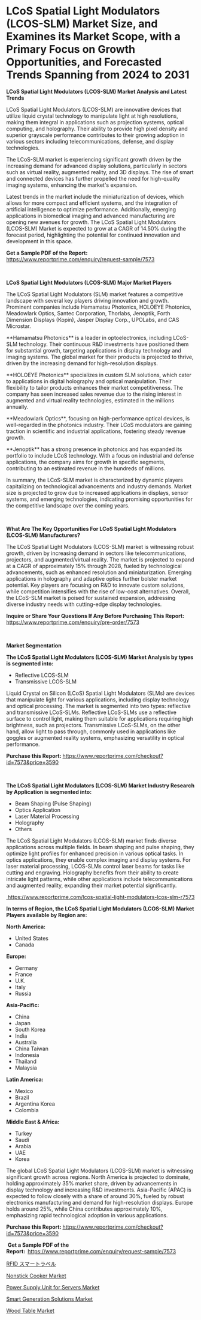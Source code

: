 <p><h1>LCoS Spatial Light Modulators (LCOS-SLM) Market Size, and Examines its Market Scope, with a Primary Focus on Growth Opportunities, and Forecasted Trends Spanning from 2024 to 2031</h1></p><p><strong>LCoS Spatial Light Modulators (LCOS-SLM) Market Analysis and Latest Trends</strong></p>
<p><p>LCoS Spatial Light Modulators (LCOS-SLM) are innovative devices that utilize liquid crystal technology to manipulate light at high resolutions, making them integral in applications such as projection systems, optical computing, and holography. Their ability to provide high pixel density and superior grayscale performance contributes to their growing adoption in various sectors including telecommunications, defense, and display technologies. </p><p>The LCoS-SLM market is experiencing significant growth driven by the increasing demand for advanced display solutions, particularly in sectors such as virtual reality, augmented reality, and 3D displays. The rise of smart and connected devices has further propelled the need for high-quality imaging systems, enhancing the market's expansion. </p><p>Latest trends in the market include the miniaturization of devices, which allows for more compact and efficient systems, and the integration of artificial intelligence to optimize performance. Additionally, emerging applications in biomedical imaging and advanced manufacturing are opening new avenues for growth. The LCoS Spatial Light Modulators (LCOS-SLM) Market is expected to grow at a CAGR of 14.50% during the forecast period, highlighting the potential for continued innovation and development in this space.</p></p>
<p><strong>Get a Sample PDF of the Report:&nbsp;</strong> <a href="https://www.reportprime.com/enquiry/request-sample/7573">https://www.reportprime.com/enquiry/request-sample/7573</a></p>
<p>&nbsp;</p>
<p><strong>LCoS Spatial Light Modulators (LCOS-SLM) Major Market Players</strong></p>
<p><p>The LCoS Spatial Light Modulators (SLM) market features a competitive landscape with several key players driving innovation and growth. Prominent companies include Hamamatsu Photonics, HOLOEYE Photonics, Meadowlark Optics, Santec Corporation, Thorlabs, Jenoptik, Forth Dimension Displays (Kopin), Jasper Display Corp., UPOLabs, and CAS Microstar.</p><p>**Hamamatsu Photonics** is a leader in optoelectronics, including LCoS-SLM technology. Their continuous R&D investments have positioned them for substantial growth, targeting applications in display technology and imaging systems. The global market for their products is projected to thrive, driven by the increasing demand for high-resolution displays.</p><p>**HOLOEYE Photonics** specializes in custom SLM solutions, which cater to applications in digital holography and optical manipulation. Their flexibility to tailor products enhances their market competitiveness. The company has seen increased sales revenue due to the rising interest in augmented and virtual reality technologies, estimated in the millions annually.</p><p>**Meadowlark Optics**, focusing on high-performance optical devices, is well-regarded in the photonics industry. Their LCoS modulators are gaining traction in scientific and industrial applications, fostering steady revenue growth.</p><p>**Jenoptik** has a strong presence in photonics and has expanded its portfolio to include LCoS technology. With a focus on industrial and defense applications, the company aims for growth in specific segments, contributing to an estimated revenue in the hundreds of millions.</p><p>In summary, the LCoS-SLM market is characterized by dynamic players capitalizing on technological advancements and industry demands. Market size is projected to grow due to increased applications in displays, sensor systems, and emerging technologies, indicating promising opportunities for the competitive landscape over the coming years.</p></p>
<p>&nbsp;</p>
<p><strong>What Are The Key Opportunities For LCoS Spatial Light Modulators (LCOS-SLM) Manufacturers?</strong></p>
<p><p>The LCoS Spatial Light Modulators (LCOS-SLM) market is witnessing robust growth, driven by increasing demand in sectors like telecommunications, projectors, and augmented/virtual reality. The market is projected to expand at a CAGR of approximately 15% through 2028, fueled by technological advancements, such as enhanced resolution and miniaturization. Emerging applications in holography and adaptive optics further bolster market potential. Key players are focusing on R&D to innovate custom solutions, while competition intensifies with the rise of low-cost alternatives. Overall, the LCoS-SLM market is poised for sustained expansion, addressing diverse industry needs with cutting-edge display technologies.</p></p>
<p><strong>Inquire or Share Your Questions If Any Before Purchasing This Report:</strong> <a href="https://www.reportprime.com/enquiry/pre-order/7573">https://www.reportprime.com/enquiry/pre-order/7573</a></p>
<p>&nbsp;</p>
<p><strong>Market Segmentation</strong></p>
<p><strong>The LCoS Spatial Light Modulators (LCOS-SLM) Market Analysis by types is segmented into:</strong></p>
<p><ul><li>Reflective LCOS-SLM</li><li>Transmissive LCOS-SLM</li></ul></p>
<p><p>Liquid Crystal on Silicon (LCoS) Spatial Light Modulators (SLMs) are devices that manipulate light for various applications, including display technology and optical processing. The market is segmented into two types: reflective and transmissive LCoS-SLMs. Reflective LCoS-SLMs use a reflective surface to control light, making them suitable for applications requiring high brightness, such as projectors. Transmissive LCoS-SLMs, on the other hand, allow light to pass through, commonly used in applications like goggles or augmented reality systems, emphasizing versatility in optical performance.</p></p>
<p><strong>Purchase this Report:&nbsp;</strong><a href="https://www.reportprime.com/checkout?id=7573&price=3590">https://www.reportprime.com/checkout?id=7573&price=3590</a></p>
<p>&nbsp;</p>
<p><strong>The LCoS Spatial Light Modulators (LCOS-SLM) Market Industry Research by Application is segmented into:</strong></p>
<p><ul><li>Beam Shaping (Pulse Shaping)</li><li>Optics Application</li><li>Laser Material Processing</li><li>Holography</li><li>Others</li></ul></p>
<p><p>The LCoS Spatial Light Modulators (LCOS-SLM) market finds diverse applications across multiple fields. In beam shaping and pulse shaping, they optimize light profiles for enhanced precision in various optical tasks. In optics applications, they enable complex imaging and display systems. For laser material processing, LCOS-SLMs control laser beams for tasks like cutting and engraving. Holography benefits from their ability to create intricate light patterns, while other applications include telecommunications and augmented reality, expanding their market potential significantly.</p></p>
<p><a href="https://www.reportprime.com/lcos-spatial-light-modulators-lcos-slm-r7573">&nbsp;https://www.reportprime.com/lcos-spatial-light-modulators-lcos-slm-r7573</a></p>
<p><strong>In terms of Region, the LCoS Spatial Light Modulators (LCOS-SLM) Market Players available by Region are:</strong></p>
<p>
    <p> <strong> North America: </strong>
        <ul>
            <li>United States</li>
            <li>Canada</li>
        </ul>
        </p> 
    <p> <strong> Europe: </strong>
        <ul>
            <li>Germany</li>
            <li>France</li>
            <li>U.K.</li>
            <li>Italy</li>
            <li>Russia</li>
        </ul>
        </p> 
    <p> <strong> Asia-Pacific: </strong>
        <ul>
            <li>China</li>
            <li>Japan</li>
            <li>South Korea</li>
            <li>India</li>
            <li>Australia</li>
            <li>China Taiwan</li>
            <li>Indonesia</li>
            <li>Thailand</li>
            <li>Malaysia</li>
        </ul>
        </p> 
    <p> <strong> Latin America: </strong>
        <ul>
            <li>Mexico</li>
            <li>Brazil</li>
            <li>Argentina Korea</li>
            <li>Colombia</li>
        </ul>
        </p> 
    <p> <strong> Middle East & Africa: </strong>
        <ul>
            <li>Turkey</li>
            <li>Saudi</li>
            <li>Arabia</li>
            <li>UAE</li>
            <li>Korea</li>
        </ul>
    </p>
    </p>
<p><p>The global LCoS Spatial Light Modulators (LCOS-SLM) market is witnessing significant growth across regions. North America is projected to dominate, holding approximately 35% market share, driven by advancements in display technology and increasing R&D investments. Asia-Pacific (APAC) is expected to follow closely with a share of around 30%, fueled by robust electronics manufacturing and demand for high-resolution displays. Europe holds around 25%, while China contributes approximately 10%, emphasizing rapid technological adoption in various applications.</p></p>
<p><strong>Purchase this Report: </strong><a href="https://www.reportprime.com/checkout?id=7573&price=3590">https://www.reportprime.com/checkout?id=7573&price=3590</a></p>
<p>&nbsp;<strong>Get a Sample PDF of the Report:&nbsp;&nbsp;</strong><a href="https://www.reportprime.com/enquiry/request-sample/7573">https://www.reportprime.com/enquiry/request-sample/7573</a></p>
<p><strong></strong></p>
<p><p><a href="https://medium.com/@isnamukti10_96948/rfid%E3%82%B9%E3%83%9E%E3%83%BC%E3%83%88%E3%83%A9%E3%83%99%E3%83%AB%E5%B8%82%E5%A0%B4%E3%81%AE%E4%BB%8A%E5%BE%8C%E3%81%AE%E5%B1%95%E6%9C%9B-%E6%96%B0%E8%88%88%E5%B8%82%E5%A0%B4%E3%81%AE%E3%83%88%E3%83%AC%E3%83%B3%E3%83%89%E3%81%A82031%E5%B9%B4%E3%81%BE%E3%81%A7%E3%81%AE%E4%BA%88%E6%B8%AC-9bc76d2ead0d">RFID スマートラベル</a></p><p><a href="https://www.linkedin.com/pulse/future-ready-strategic-insights-global-nonstick-cooker-fc4uc?trackingId=M3L0w6CjQvCHHKPkmrr28A%3D%3D">Nonstick Cooker Market</a></p><p><a href="https://github.com/ChiragRP21/Market-Research-Report-List-6/blob/main/power-supply-unit-for-servers-market.md">Power Supply Unit for Servers Market</a></p><p><a href="https://medium.com/@victoria.lyman98067/smart-generation-solutions-market-evolution-global-trends-and-regional-dynamics-2024-2031-795986321578">Smart Generation Solutions Market</a></p><p><a href="https://www.linkedin.com/pulse/wood-table-market-trends-analysis-opportunities-challenges-u6bsc?trackingId=PI0Qn4uRRvC1rPl%2FxyN7mQ%3D%3D">Wood Table Market</a></p></p>